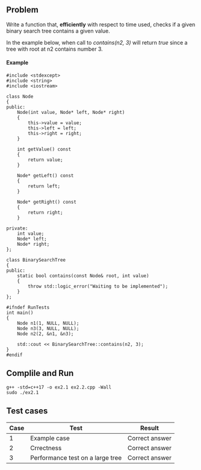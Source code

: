 ## Problem
Write a function that, **efficiently** with respect to time used, checks if a given binary search tree contains a given value.

In the example below, when call to *contains(n2, 3)* will return *true* since a tree with root at n2 contains number 3.
#### Example
    #include <stdexcept>
    #include <string>
    #include <iostream>
    
    class Node
    {
    public:
        Node(int value, Node* left, Node* right)
        {
            this->value = value;
            this->left = left;
            this->right = right;
        }
    
        int getValue() const
        {
            return value;
        }
    
        Node* getLeft() const
        {
            return left;
        }
    
        Node* getRight() const
        {
            return right;
        }
    
    private:
        int value;
        Node* left;
        Node* right;
    };
    
    class BinarySearchTree
    {
    public:
        static bool contains(const Node& root, int value)
        {
            throw std::logic_error("Waiting to be implemented");
        }
    };
    
    #ifndef RunTests
    int main()
    {
        Node n1(1, NULL, NULL);
        Node n3(3, NULL, NULL);
        Node n2(2, &n1, &n3);
    
        std::cout << BinarySearchTree::contains(n2, 3);
    }
    #endif


## Complile and Run
    g++ -std=c++17 -o ex2.1 ex2.2.cpp -Wall
    sudo ./ex2.1
## Test cases
| Case | Test | Result |
| ---- | ---- | ---- |
| 1 |   Example case | Correct answer |
| 2 | Crrectness | Correct answer |
| 3 | Performance test on a large tree | Correct answer |
